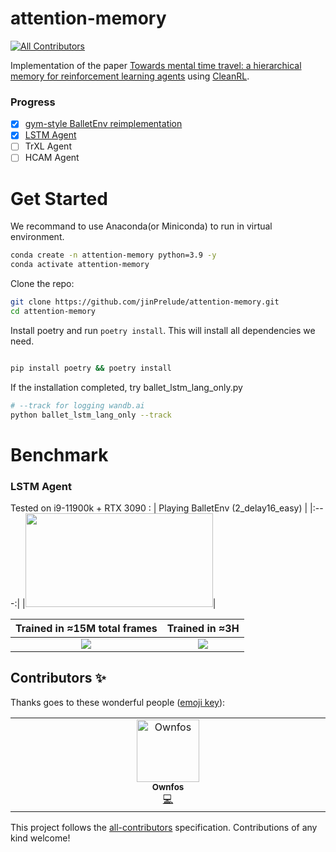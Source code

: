 # attention-memory
<!-- ALL-CONTRIBUTORS-BADGE:START - Do not remove or modify this section -->
[![All Contributors](https://img.shields.io/badge/all_contributors-1-orange.svg?style=flat-square)](#contributors-)
<!-- ALL-CONTRIBUTORS-BADGE:END -->
Implementation of the paper [Towards mental time travel: a hierarchical memory for reinforcement learning agents](https://arxiv.org/abs/2105.14039) using [CleanRL](https://github.com/vwxyzjn/cleanrl/commit/94a44b5a252c432e3c47577fa46ed49c230fcce3).

### Progress
- [x] [gym-style BalletEnv reimplementation](https://github.com/jinPrelude/gym-balletenv)
- [x] [LSTM Agent](https://github.com/jinPrelude/attention-memory/blob/gymnasium/lstm_ballet.py)
- [ ] TrXL Agent
- [ ] HCAM Agent

# Get Started
We recommand to use Anaconda(or Miniconda) to run in virtual environment.
```bash
conda create -n attention-memory python=3.9 -y
conda activate attention-memory
```

Clone the repo:
```bash
git clone https://github.com/jinPrelude/attention-memory.git
cd attention-memory
```

Install poetry and run `poetry install`. This will install all dependencies we need.
```bash

pip install poetry && poetry install
```


If the installation completed, try ballet_lstm_lang_only.py
```bash
# --track for logging wandb.ai
python ballet_lstm_lang_only --track
```

# Benchmark

### LSTM Agent
Tested on i9-11900k + RTX 3090 :
| Playing BalletEnv (2_delay16_easy) |
|:---:|
|<img src="https://user-images.githubusercontent.com/16518993/216736601-3099e3c1-f734-4078-a87c-30eeba5e0310.gif" width="300" height="150"/>|

| Trained in ≈15M total frames | Trained in ≈3H |
|:---:|:---:|
|![](https://user-images.githubusercontent.com/16518993/216736884-3a897014-447c-4780-8ef1-ca164f6e0179.png)|![](https://user-images.githubusercontent.com/16518993/216736739-394388c8-792a-4c2e-aff6-6c3f6099e374.png)|

## Contributors ✨

Thanks goes to these wonderful people ([emoji key](https://allcontributors.org/docs/en/emoji-key)):

<!-- ALL-CONTRIBUTORS-LIST:START - Do not remove or modify this section -->
<!-- prettier-ignore-start -->
<!-- markdownlint-disable -->
<table>
  <tbody>
    <tr>
      <td align="center" valign="top" width="14.28%"><a href="https://github.com/Ownfos"><img src="https://avatars.githubusercontent.com/u/39623255?v=4?s=100" width="100px;" alt="Ownfos"/><br /><sub><b>Ownfos</b></sub></a><br /><a href="https://github.com/jinPrelude/attention-memory/commits?author=Ownfos" title="Code">💻</a></td>
    </tr>
  </tbody>
</table>

<!-- markdownlint-restore -->
<!-- prettier-ignore-end -->

<!-- ALL-CONTRIBUTORS-LIST:END -->

This project follows the [all-contributors](https://github.com/all-contributors/all-contributors) specification. Contributions of any kind welcome!